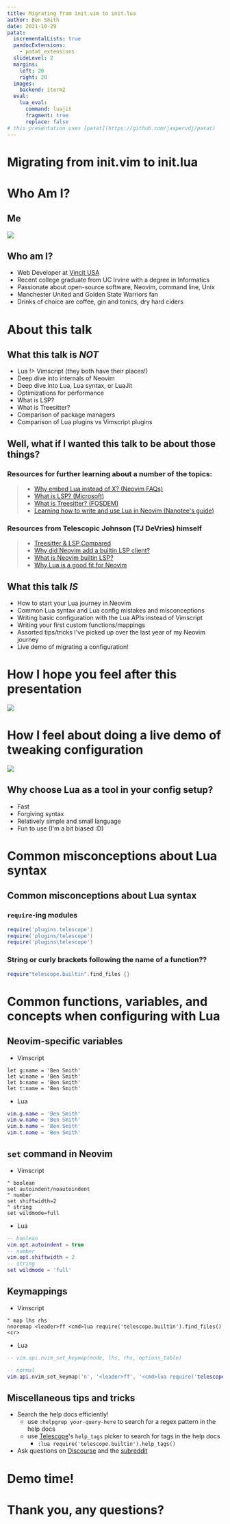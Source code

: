 ```yaml
---
title: Migrating from init.vim to init.lua
author: Ben Smith
date: 2021-10-29
patat:
  incrementalLists: true
  pandocExtensions:
    - patat_extensions
  slideLevel: 2
  margins:
    left: 20
    right: 20
  images:
    backend: iterm2
  eval:
    lua_eval:
      command: luajit
      fragment: true
      replace: false
# this presentation uses [patat](https://github.com/jaspervdj/patat)
---
```


# Migrating from init.vim to init.lua

# Who Am I?


## Me

![](greenshirt-smile-scaled.jpg)



## Who am I?

- Web Developer at [Vincit USA](https://vincit.com)
- Recent college graduate from UC Irvine with a degree in Informatics
- Passionate about open-source software, Neovim, command line, Unix
- Manchester United and Golden State Warriors fan
- Drinks of choice are coffee, gin and tonics, dry hard ciders



# About this talk

## What this talk is *NOT*

- Lua !> Vimscript (they both have their places!)
- Deep dive into internals of Neovim
- Deep dive into Lua, Lua syntax, or LuaJit
- Optimizations for performance
- What is LSP?
- What is Treesitter?
- Comparison of package managers
- Comparison of Lua plugins vs Vimscript plugins



## Well, what if I wanted this talk to be about those things?

### Resources for further learning about a number of the topics:

> - [Why embed Lua instead of X? (Neovim FAQs)](https://github.com/neovim/neovim/wiki/FAQ#why-embed-lua-instead-of-x)
> - [What is LSP? (Microsoft)](https://microsoft.github.io/language-server-protocol/)
> - [What is Treesitter? (FOSDEM)](https://www.youtube.com/watch?v=0CGzC_iss-8)
> - [Learning how to write and use Lua in Neovim (Nanotee's guide)](https://github.com/nanotee/nvim-lua-guide)

### Resources from Telescopic Johnson (TJ DeVries) himself

> - [Treesitter & LSP Compared](https://youtu.be/c17j09vY5sw)
> - [Why did Neovim add a builtin LSP client?](https://www.youtube.com/watch?v=ArwDgvYEZYk)
> - [What is Neovim builtin LSP?](https://www.youtube.com/watch?v=C9X5VF9ASac)
> - [Why Lua is a good fit for Neovim](https://www.youtube.com/watch?v=IP3J56sKtn0)



## What this talk *IS*

- How to start your Lua journey in Neovim
- Common Lua syntax and Lua config mistakes and misconceptions
- Writing basic configuration with the Lua APIs instead of Vimscript
- Writing your first custom functions/mappings
- Assorted tips/tricks I've picked up over the last year of my Neovim journey
- Live demo of migrating a configuration!



# How I hope you feel after this presentation

![](pepegaHackerman.gif)

# How I feel about doing a live demo of tweaking configuration

![](monkaGiga.gif)



## Why choose Lua as a tool in your config setup?

- Fast
- Forgiving syntax
- Relatively simple and small language
- Fun to use (I'm a bit biased :D)



# Common misconceptions about Lua syntax
## Common misconceptions about Lua syntax

### `require`-ing modules

```lua
require('plugins.telescope')
require('plugins/telescope')
require('plugins\telescope')
```

### String or curly brackets following the name of a function??

```lua
require"telescope.builtin".find_files {}
```



# Common functions, variables, and concepts when configuring with Lua

## Neovim-specific variables

- Vimscript

```vim
let g:name = 'Ben Smith'
let w:name = 'Ben Smith'
let b:name = 'Ben Smith'
let t:name = 'Ben Smith'
```

- Lua

```lua
vim.g.name = 'Ben Smith'
vim.w.name = 'Ben Smith'
vim.b.name = 'Ben Smith'
vim.t.name = 'Ben Smith'
```

## `set` command in Neovim

- Vimscript

```vim
" boolean
set autoindent/noautoindent
" number
set shiftwidth=2
" string
set wildmode=full
```

- Lua

```lua
-- boolean
vim.opt.autoindent = true
-- number
vim.opt.shiftwidth = 2
-- string
set wildmode = 'full'
```


## Keymappings

- Vimscript

```vim
" map lhs rhs
nnoremap <leader>ff <cmd>lua require('telescope.builtin').find_files()<cr>
```

- Lua

```lua
-- vim.api.nvim_set_keymap(mode, lhs, rhs, options_table)

-- normal
vim.api.nvim_set_keymap('n', '<leader>ff', '<cmd>lua require('telescope.builtin').find_files()<cr>', { noremap = true })
```



## Miscellaneous tips and tricks 

- Search the help docs efficiently!
    * use `:helpgrep your-query-here` to search for a regex pattern in the help docs
    * use [Telescope](https://github.com/nvim-telescope/telescope.nvim)'s `help_tags` picker to search for tags in the help docs
        + `:lua require('telescope.builtin').help_tags()`
- Ask questions on [Discourse](https://discourse.neovim.io) and the [subreddit](https://reddit.com/r/neovim)



# Demo time!



# Thank you, any questions?
